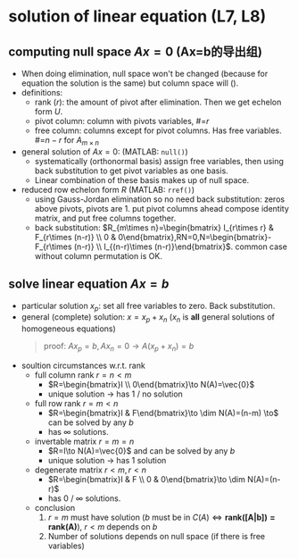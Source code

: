 # solution of linear equation (L7, L8)

## computing null space $Ax=0$ (Ax=b的导出组)
- When doing elimination, null space won't be changed (because for equation the solution is the same) but column space will ().
- definitions:
    - rank ($r$): the amount of pivot after elimination. Then we get echelon form $U$.
    - pivot column: column with pivots variables, #=$r$
    - free column: columns except for pivot columns. Has free variables. #=$n-r$ for $A_{m \times n}$
- general solution of $Ax=0$: (MATLAB: `null()`)
    - systematically (orthonormal basis) assign free variables, then using back substitution to get pivot variables as one basis.
    - Linear combination of these basis makes up of null space.
- reduced row echelon form $R$ (MATLAB: `rref()`)
    - using Gauss-Jordan elimination so no need back substitution: zeros above pivots, pivots are 1. put pivot columns ahead compose identity matrix, and put free columns together.
    - back substitution: $R_{m\times n}=\begin{bmatrix} I_{r\times r} & F_{r\times (n-r)} \\ 0 & 0\end{bmatrix},RN=0,N=\begin{bmatrix}-F_{r\times (n-r)} \\ I_{(n-r)\times (n-r)}\end{bmatrix}$. common case without column permutation is OK.

## solve linear equation $Ax=b$
- particular solution $x_p$: set all free variables to zero. Back substitution.
- general (complete) solution: $x=x_p+x_n$ ($x_n$ is **all** general solutions of homogeneous equations)
    > proof: $Ax_p=b,Ax_n=0 \to A(x_p+x_n)=b$
- soultion circumstances w.r.t. rank
    - full column rank $r=n<m$
        - $R=\begin{bmatrix}I \\ 0\end{bmatrix}\to N(A)=\vec{0}$
        - unique solution $\to$ has 1 / no solution
    - full row rank $r=m<n$
        - $R=\begin{bmatrix}I & F\end{bmatrix}\to \dim N(A)=(n-m) \to$ can be solved by any $b$
        - has $\infty$ solutions.
    - invertable matrix $r=m=n$
        - $R=I\to N(A)=\vec{0}$  and can be solved by any $b$ 
        - unique solution $\to$ has 1 solution
    - degenerate matrix $r<m,r<n$
        - $R=\begin{bmatrix}I & F \\ 0 & 0\end{bmatrix}\to \dim N(A)=(n-r)$
        - has 0 / $\infty$ solutions.
    - conclusion
        1. $r=m$ must have solution ($b$ must be in $C(A)\Leftrightarrow \mathbf{rank([A|b])=rank(A)}$), $r<m$ depends on $b$
        3. Number of solutions depends on null space (if there is free variables)
